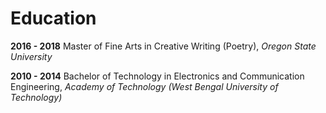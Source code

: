 # Education

**2016 - 2018** Master of Fine Arts in Creative Writing (Poetry), _Oregon State University_

**2010 - 2014** Bachelor of Technology in Electronics and Communication Engineering, _Academy
of Technology (West Bengal University of Technology)_